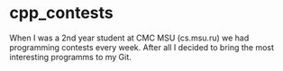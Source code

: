 # cpp_contests
When I was a 2nd year student at CMC MSU (cs.msu.ru) we had programming contests every week. After all I decided to bring the most interesting programms to my Git.
